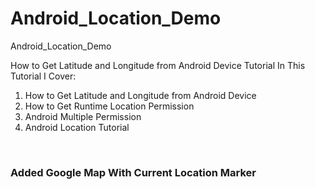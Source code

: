 # Android_Location_Demo
Android_Location_Demo

How to Get Latitude and Longitude from Android Device Tutorial
In This Tutorial I Cover: 
1. How to Get Latitude and Longitude from Android Device
2. How to Get Runtime Location Permission
3. Android Multiple Permission
4. Android Location Tutorial

<br>
<h3>Added Google Map With Current Location Marker</h2>
